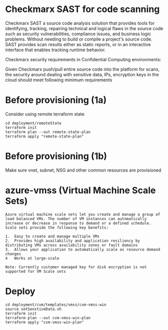 # Checkmarx SAST for code scanning

Checkmarx SAST a source code analysis solution that provides tools for identifying, tracking, repairing technical and logical flaws in the source code such as security vulnerabilities, compliance issues, and business logic problems. Without needing to build or compile a project's source code. SAST provides scan results either as static reports, or in an interactive interface that enables tracking runtime behavior.

Checkmarx security requirements in Confidential Computing environments:

Given Checkmarx push/pull entire source code into the platform for scans, the security around dealing with sensitive data, IPs, encryption keys in the cloud should meet following minimum requirements


# Before provisioning (1a)

Consider using remote terraform state 

    cd deployment/remoteState
    terraform init
    terraform plan --out remote-state-plan
    terraform apply "remote-state-plan"

# Before provisioning (1b)

Make sure vnet, subnet, NSG and other common resources are provisioned

# azure-vmss (Virtual Machine Scale Sets)

    Azure virtual machine scale sets let you create and manage a group of load balanced VMs. The number of VM instances can automatically increase or decrease in response to demand or a defined schedule. Scale sets provide the following key benefits:

    1.  Easy to create and manage multiple VMs
    2.  Provides high availability and application resiliency by distributing VMs across availability zones or fault domains
    3.  Allows your application to automatically scale as resource demand changes
    4   Works at large-scale

    Note: Currently customer managed key for disk encryption is not supported for VM Scale sets

<!--
    │ Error: waiting for creation of Windows Virtual Machine Scale Set: (Name "cc-win" / Resource Group "chkmarx-conf-compute-mvp"): Code="BadRequest" Message="Encryption Type ConfidentialVmEncryptedWithCustomerKey is not supported for server side encryption with customer managed key.  Target: '/subscriptions/23583f43-xxxx-abcd-kstr-yyyyyyyyy/resourceGroups/chkmarx-conf-compute-mvp/providers/Microsoft.Compute/disks/cc-win_cc-win_0_OsDisk_1_e6b48e69db124e50b2c02a2aa5f397ca'."
    │ 
    │   with azurerm_windows_virtual_machine_scale_set.cvm-ss-win,
    │   on cvm-ss.tf line 50, in resource "azurerm_windows_virtual_machine_scale_set" "cvm-ss-win":
    │   50: resource "azurerm_windows_virtual_machine_scale_set" "cvm-ss-win" {

    Error: waiting for creation of Windows Virtual Machine Scale Set: (Name "cc-win" / Resource Group "chkmarx-conf-compute-mvp"): Code="BadRequest" Message="Encryption Type ConfidentialVmEncryptedWithCustomerKey is not supported for server side encryption with customer managed key.  Target: '/subscriptions/23583f43-xxxx-abcd-kstr-yyyyyyyyy/resourceGroups/chkmarx-conf-compute-mvp/providers/Microsoft.Compute/disks/cc-win_cc-win_0_disk2_afcd3790f18d416aa8b13435085fc74d'." 
    │ 
    │   with azurerm_windows_virtual_machine_scale_set.cvm-ss-win,
    │   on cvm-ss.tf line 50, in resource "azurerm_windows_virtual_machine_scale_set" "cvm-ss-win":
    │   50: resource "azurerm_windows_virtual_machine_scale_set" "cvm-ss-win" {
    │ 
-->

# Deploy

    cd deployment/cvm/templates/vmss/cvm-vmss-win
    source setSenstiveData.sh
    terraform init
    terraform plan --out cvm-vmss-win-plan
    terraform apply "cvm-vmss-win-plan"


